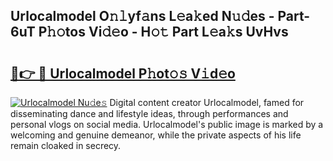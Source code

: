 ## Urlocalmodel O𝚗𝚕yf𝚊ns L𝚎a𝚔ed N𝚞𝚍es - Part-6uT P𝚑𝚘tos Vi𝚍𝚎o - H𝚘𝚝 Part L𝚎a𝚔s UvHvs

# <h2><a href="http://kf0obg.oniu.top/?m=Urlocalmodel">🔗👉 🔴 Urlocalmodel P𝚑ot𝚘𝚜 V𝚒d𝚎o</a></h2>

[![Urlocalmodel Nu𝚍e𝚜](https://i.imgur.com/0qMVB7G.gif)](http://kf0obg.oniu.top/?m=Urlocalmodel)
Digital content creator Urlocalmodel, famed for disseminating dance and lifestyle ideas, through performances and personal vlogs on social media. Urlocalmodel's public image is marked by a welcoming and genuine demeanor, while the private aspects of his life remain cloaked in secrecy.  
